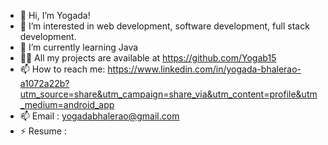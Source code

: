 - 👋 Hi, I’m Yogada!
- 👀 I’m interested in web development, software development, full stack development. 
- 🌱 I’m currently learning Java
- 👨‍💻 All my projects are available at https://github.com/Yogab15 
- 📫 How to reach me: https://www.linkedin.com/in/yogada-bhalerao-a1072a22b?utm_source=share&utm_campaign=share_via&utm_content=profile&utm_medium=android_app
- 📫 Email : yogadabhalerao@gmail.com
- ⚡ Resume : 
<!---
Yogab15/Yogab15 is a ✨ special ✨ repository because its `README.md` (this file) appears on your GitHub profile.
You can click the Preview link to take a look at your changes.
--->
